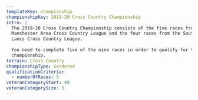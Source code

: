 ```yaml
---
templateKey: championship
championshipKey: 2019-20 Cross Country Championship
intro: |
  The 2019-20 Cross Country Championship consists of the five races from the
  Manchester Area Cross Country League and the four races from the South East
  Lancs Cross Country League.
  
  You need to complete five of the nine races in order to qualify for the
  championship.
terrain: Cross Country
championshipType: Gendered
qualificationCriteria:
  - numberOfRaces: 5
veteranCategoryStart: 40
veteranCategorySize: 5
---
```

